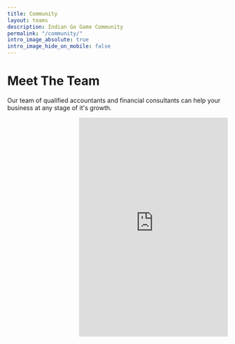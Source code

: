 ```yaml
---
title: Community 
layout: teams
description: Indian Go Game Community
permalink: "/community/"
intro_image_absolute: true
intro_image_hide_on_mobile: false
---
```


# Meet The Team

Our team of qualified accountants and financial consultants can help your business at any stage of it's growth.

<iframe class="is-inline-block" src="https://www.facebook.com/plugins/page.php?href=https%3A%2F%2Fwww.facebook.com%2Findiabaduk%2F&tabs=timeline&width=340&height=500&small_header=true&adapt_container_width=true&hide_cover=false&show_facepile=false" width="340" height="500" style="border:none;overflow:hidden;margin:auto 0 auto auto;display:block" scrolling="no" frameborder="0"></iframe>